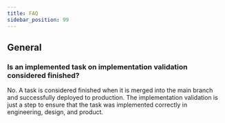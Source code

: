 ```yaml
---
title: FAQ
sidebar_position: 99
---
```


## General

### Is an implemented task on implementation validation considered finished?

No. A task is considered finished when it is merged into the main branch and successfully deployed to production. The implementation validation is just a step to ensure that the task was implemented correctly in engineering, design, and product.
